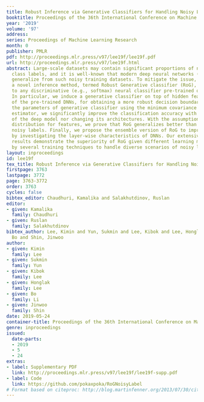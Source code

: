 ```yaml
---
title: Robust Inference via Generative Classifiers for Handling Noisy Labels
booktitle: Proceedings of the 36th International Conference on Machine Learning
year: '2019'
volume: '97'
address: 
series: Proceedings of Machine Learning Research
month: 0
publisher: PMLR
pdf: http://proceedings.mlr.press/v97/lee19f/lee19f.pdf
url: http://proceedings.mlr.press/v97/lee19f.html
abstract: Large-scale datasets may contain significant proportions of noisy (incorrect)
  class labels, and it is well-known that modern deep neural networks (DNNs) poorly
  generalize from such noisy training datasets. To mitigate the issue, we propose
  a novel inference method, termed Robust Generative classifier (RoG), applicable
  to any discriminative (e.g., softmax) neural classifier pre-trained on noisy datasets.
  In particular, we induce a generative classifier on top of hidden feature spaces
  of the pre-trained DNNs, for obtaining a more robust decision boundary. By estimating
  the parameters of generative classifier using the minimum covariance determinant
  estimator, we significantly improve the classification accuracy with neither re-training
  of the deep model nor changing its architectures. With the assumption of Gaussian
  distribution for features, we prove that RoG generalizes better than baselines under
  noisy labels. Finally, we propose the ensemble version of RoG to improve its performance
  by investigating the layer-wise characteristics of DNNs. Our extensive experimental
  results demonstrate the superiority of RoG given different learning models optimized
  by several training techniques to handle diverse scenarios of noisy labels.
layout: inproceedings
id: lee19f
tex_title: Robust Inference via Generative Classifiers for Handling Noisy Labels
firstpage: 3763
lastpage: 3772
page: 3763-3772
order: 3763
cycles: false
bibtex_editor: Chaudhuri, Kamalika and Salakhutdinov, Ruslan
editor:
- given: Kamalika
  family: Chaudhuri
- given: Ruslan
  family: Salakhutdinov
bibtex_author: Lee, Kimin and Yun, Sukmin and Lee, Kibok and Lee, Honglak and Li,
  Bo and Shin, Jinwoo
author:
- given: Kimin
  family: Lee
- given: Sukmin
  family: Yun
- given: Kibok
  family: Lee
- given: Honglak
  family: Lee
- given: Bo
  family: Li
- given: Jinwoo
  family: Shin
date: 2019-05-24
container-title: Proceedings of the 36th International Conference on Machine Learning
genre: inproceedings
issued:
  date-parts:
  - 2019
  - 5
  - 24
extras:
- label: Supplementary PDF
  link: http://proceedings.mlr.press/v97/lee19f/lee19f-supp.pdf
- label: Code
  link: https://github.com/pokaxpoka/RoGNoisyLabel
# Format based on citeproc: http://blog.martinfenner.org/2013/07/30/citeproc-yaml-for-bibliographies/
---
```

